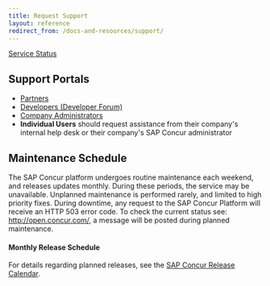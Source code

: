 ```yaml
---
title: Request Support
layout: reference
redirect_from: /docs-and-resources/support/
---
```


[Service Status](https://open.concur.com)

## Support Portals

* [Partners](/tools-support/requesting-partner-support.html)
* [Developers (Developer Forum)](https://forum.developer.concur.com)
* [Company Administrators](https://www.concur.com/en-us/contact)
* **Individual Users** should request assistance from their company's internal help desk or their company's SAP Concur administrator

## Maintenance Schedule

The SAP Concur platform undergoes routine maintenance each weekend, and releases updates monthly. During these periods, the service may be unavailable. Unplanned maintenance is performed rarely, and limited to high priority fixes. During downtime, any request to the SAP Concur Platform will receive an HTTP 503 error code. To check the current status see: http://open.concur.com/, a message will be posted during planned maintenance.

#### Monthly Release Schedule

For details regarding planned releases, see the [SAP Concur Release Calendar](https://www.concurtraining.com/customers/tech_pubs/ReleaseCalendar/_ReleaseCalendar_client.htm).

[3]: https://na4.salesforce.com/secur/login_portal.jsp?orgId=00D600000007Dq3&portalId=06060000000PrEi
